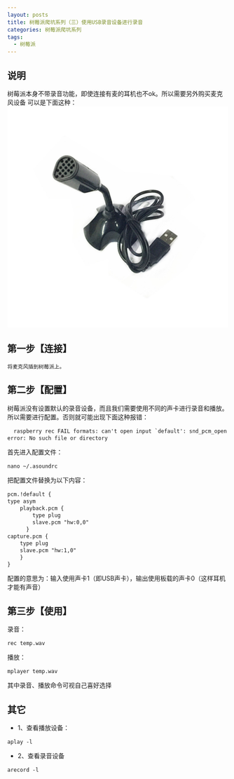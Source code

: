 ```yaml
---
layout: posts
title: 树莓派爬坑系列（三）使用USB录音设备进行录音
categories: 树莓派爬坑系列
tags:
  - 树莓派 
---
```

## 说明
  树莓派本身不带录音功能，即使连接有麦的耳机也不ok。所以需要另外购买麦克风设备
  可以是下面这种：
  ![麦克风](/images/micro.jpg)

## 第一步【连接】
    将麦克风插到树莓派上。

## 第二步【配置】
  树莓派没有设置默认的录音设备，而且我们需要使用不同的声卡进行录音和播放。
  所以需要进行配置。否则就可能出现下面这种报错：  
```
  raspberry rec FAIL formats: can't open input `default': snd_pcm_open error: No such file or directory
```
首先进入配置文件：
```
nano ~/.asoundrc
```
<!--more-->
把配置文件替换为以下内容：
```
pcm.!default {
type asym
    playback.pcm {
        type plug
        slave.pcm "hw:0,0"
      }
capture.pcm {
    type plug
    slave.pcm "hw:1,0"
    }
}
```
配置的意思为：输入使用声卡1（即USB声卡），输出使用板载的声卡0（这样耳机才能有声音）

## 第三步【使用】
录音：
```
rec temp.wav
```
播放：
```
mplayer temp.wav
```
其中录音、播放命令可视自己喜好选择

## 其它
* 1、查看播放设备：
```
aplay -l
```
* 2、查看录音设备
```
arecord -l
```
